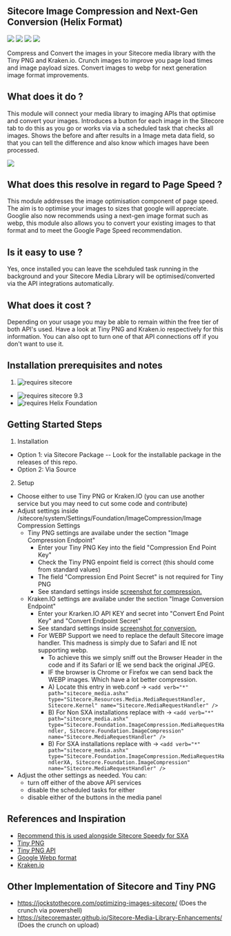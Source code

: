 ## Sitecore Image Compression and Next-Gen Conversion (Helix Format) 
<img src='https://img.shields.io/github/tag/Aceik/ImageCompression.svg' />
<img src='https://img.shields.io/github/issues/Aceik/ImageCompression.svg' />
<img src='https://img.shields.io/github/license/Aceik/ImageCompression.svg' />
<img src='https://img.shields.io/github/languages/code-size/Aceik/ImageCompression.svg' />


Compress and Convert the images in your Sitecore media library with the Tiny PNG and Kraken.io. 
Crunch images to improve you page load times and image payload sizes. 
Convert images to webp for next generation image format improvements. 

## What does it do ?

This module will connect your media library to imaging APIs that optimise and convert your images. 
Introduces a button for each image in the Sitecore tab to do this as you go or works via via a scheduled task that checks all images. 
Shows the before and after results in a Image meta data field, so that you can tell the difference and also know which images have been processed. 

<img src='https://aceiksolutions.files.wordpress.com/2020/04/image-10.png?w=1024' />

## What does this resolve in regard to Page Speed ?

This module addresses the image optimisation component of page speed. The aim is to optimise your images to sizes that google will appreciate. Googlie also now recommends using a next-gen image format such as webp, this module also allows you to convert your existing images to that format and to meet the Google Page Speed recommendation. 

## Is it easy to use ?

Yes, once installed you can leave the scehduled task running in the background and your Sitecore Media Library will be optimised/converted via the API integrations automatically. 

## What does it cost ?
Depending on your usage you may be able to remain within the free tier of both API's used. 
Have a look at Tiny PNG and Kraken.io respectively for this information. 
You can also opt to turn one of that API connections off if you don't want to use it.

## Installation prerequisites and notes

1)  <img src="https://img.shields.io/badge/requires-sitecore-blue.svg?style=flat-square" alt="requires sitecore">
  * <img src="https://img.shields.io/badge/supports-sitecore%20v9.3-green.svg?style=flat-square" alt="requires sitecore 9.3">
  * <img src="https://img.shields.io/badge/supports-helix-green.svg?style=flat-square" alt="requires Helix Foundation"/>

## Getting Started Steps
1) Installation
- Option 1: via Sitecore Package -- Look for the installable package in the releases of this repo.
- Option 2: Via Source

2) Setup
- Choose either to use Tiny PNG or Kraken.IO    (you can use another service but you may need to cut some code and contribute)
- Adjust settings inside  /sitecore/system/Settings/Foundation/ImageCompression/Image Compression Settings
    * Tiny PNG settings are availabe under the section "Image Compression Endpoint"
      - Enter your Tiny PNG Key into the field "Compression End Point Key"
      - Check the Tiny PNG enpoint field is correct (this should come from standard values)
      - The field "Compression End Point Secret" is not required for Tiny PNG
      - See standard settings inside <a href='https://aceiksolutions.files.wordpress.com/2020/04/compression.png?w=500'>screenshot for compression.</a>
    * Kraken.IO settings are availabe under the section "Image Conversion Endpoint"
      - Enter your Krarken.IO API KEY and secret into "Convert End Point Key" and "Convert Endpoint Secret"
      - See standard settings inside <a href='https://aceiksolutions.files.wordpress.com/2020/04/conversion.png?w=500'>screenshot for conversion.</a>
	  - For WEBP Support we need to replace the default Sitecore image handler. This madness is simply due to Safari and IE not supporting webp.
		- To achieve this we simply sniff out the Browser Header in the code and if its Safari or IE we send back the original JPEG. 
		- IF the browser is Chrome or Firefox we can send back the WEBP images. Which have a lot better compression.
		- A) Locate this entry in web.conf -> `<add verb="*" path="sitecore_media.ashx" type="Sitecore.Resources.Media.MediaRequestHandler, Sitecore.Kernel" name="Sitecore.MediaRequestHandler" />`
		- B) For Non SXA installations replace with -> `<add verb="*" path="sitecore_media.ashx" type="Sitecore.Foundation.ImageCompression.MediaRequestHandler, Sitecore.Foundation.ImageCompression" name="Sitecore.MediaRequestHandler" />`
		- B) For SXA installations replace with -> `<add verb="*" path="sitecore_media.ashx" type="Sitecore.Foundation.ImageCompression.MediaRequestHandlerXA, Sitecore.Foundation.ImageCompression" name="Sitecore.MediaRequestHandler" />`
- Adjust the other settings as needed. You can:
    * turn off either of the above API services
    * disable the scheduled tasks for either
    * disable either of the buttons in the media panel

## References and Inspiration

* [Recommend this is used alongside Sitecore Speedy for SXA](https://github.com/Aceik/Sitecore-Speedy)
* [Tiny PNG](https://tinypng.com/)
* [Tiny PNG API](https://tinypng.com/developers)
* [Google Webp format](https://developers.google.com/speed/webp)
* [Kraken.io](https://kraken.io/docs/getting-started)


## Other Implementation of Sitecore and Tiny PNG
* https://jockstothecore.com/optimizing-images-sitecore/  (Does the crunch via powershell)
* https://sitecoremaster.github.io/Sitecore-Media-Library-Enhancements/   (Does the crunch on upload)
